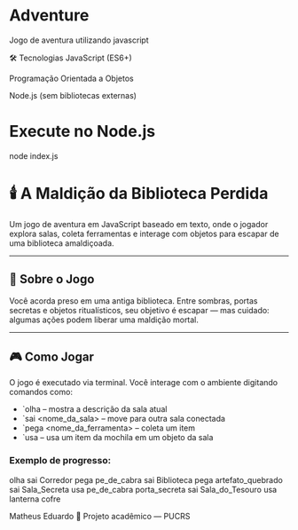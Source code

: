 # Adventure
Jogo de aventura utilizando javascript

🛠️ Tecnologias
JavaScript (ES6+)

Programação Orientada a Objetos

Node.js (sem bibliotecas externas)

# Execute no Node.js
node index.js

# 🕯️ A Maldição da Biblioteca Perdida

Um jogo de aventura em JavaScript baseado em texto, onde o jogador explora salas, coleta ferramentas e interage com objetos para escapar de uma biblioteca amaldiçoada.

---

## 📜 Sobre o Jogo

Você acorda preso em uma antiga biblioteca. Entre sombras, portas secretas e objetos ritualísticos, seu objetivo é escapar — mas cuidado: algumas ações podem liberar uma maldição mortal.

---

## 🎮 Como Jogar

O jogo é executado via terminal. Você interage com o ambiente digitando comandos como:

- `olha – mostra a descrição da sala atual
- `sai <nome_da_sala> – move para outra sala conectada
- `pega <nome_da_ferramenta> – coleta um item
- `usa <ferramenta> <objeto> – usa um item da mochila em um objeto da sala

### Exemplo de progresso:
olha
sai Corredor
pega pe_de_cabra
sai Biblioteca
pega artefato_quebrado
sai Sala_Secreta
usa pe_de_cabra porta_secreta
sai Sala_do_Tesouro
usa lanterna cofre


Matheus Eduardo
💼 Projeto acadêmico — PUCRS

